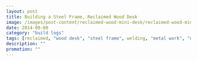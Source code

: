 ```yaml
---
layout: post
title: Building a Steel Frame, Reclaimed Wood Desk
image: /images/post-content/reclaimed-wood-mini-desk/reclaimed-wood-mini-desk.jpg
date: 2014-09-09
category: "build logs"
tags: [reclaimed, "wood desk", "steel frame", welding, "metal work", "desk construction"]
description: ""
promotion: ""
---
```

